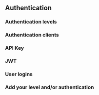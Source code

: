 ## Authentication
### Authentication levels
### Authentication clients
### API Key
### JWT
### User logins
### Add your level and/or authentication
